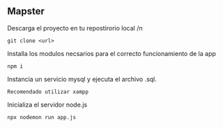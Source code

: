 ## Mapster
  Descarga el proyecto en tu repostirorio local /n
  
    git clone <url>
    
  Installa los modulos necsarios para el correcto funcionamiento de la app
  
    npm i
    
  Instancia un servicio mysql y ejecuta el archivo .sql.
  
    Recomendado utilizar xampp
    
  Inicializa el servidor node.js
  
    npx nodemon run app.js
